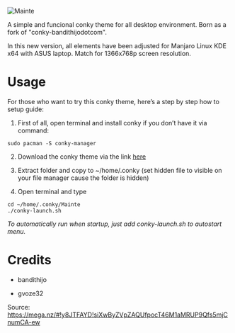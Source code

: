 ![Mainte](https://i.postimg.cc/WpHmyggn/gambar-18.png)

A simple and funcional conky theme for all desktop environment. Born as a fork of "conky-bandithijodotcom".

In this new version, all elements have been adjusted for Manjaro Linux KDE x64 with ASUS laptop. Match for 1366x768p screen resolution.

# Usage
For those who want to try this conky theme, here’s a step by step how to setup guide:

1. First of all, open terminal and install conky if you don’t have it via command:
```
sudo pacman -S conky-manager
```
2. Download the conky theme via the link [here](https://github.com/gvoze32/Mainte/archive/v1.0.zip)

3. Extract folder and copy to ~/home/.conky (set hidden file to visible on your file manager cause the folder is hidden)

4. Open terminal and type
```
cd ~/home/.conky/Mainte
./conky-launch.sh
```

*To automatically run when startup, just add conky-launch.sh to autostart menu.*

# Credits

- bandithijo

- gvoze32

Source: https://mega.nz/#!y8JTFAYD!siXwByZVpZAQUfpocT46M1aMRUP9Qfs5mjCnumCA-ew
